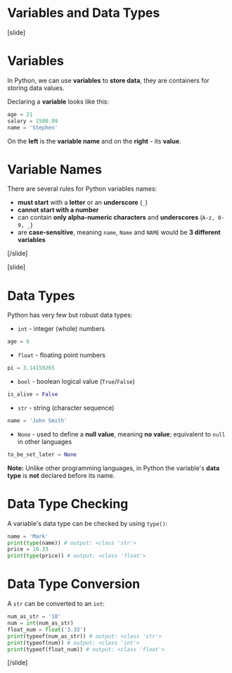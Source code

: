 # Variables and Data Types

[slide]
# Variables
In Python, we can use **variables** to **store data**, they are containers for storing data values.

Declaring a **variable** looks like this:
```python
age = 21
salary = 1500.99
name = 'Stephen'
```
On the **left** is the **variable name** and on the **right** - its **value**.

# Variable Names
There are several rules for Python variables names:
 - **must start** with a **letter** or an **underscore** (`_`)
 - **cannot start with a number**
 - can contain **only alpha-numeric characters** and **underscores** (`A-z, 0-9, _`)
 - are **case-sensitive**, meaning `name`, `Name` and `NAME` would be **3 different variables**

[/slide]

[slide]
# Data Types
Python has very few but robust data types:
 - `int` - integer (whole) numbers
 ```python
 age = 6
 ```
 - `float` - floating point numbers
 ```python
 pi = 3.14159265
 ```
 - `bool` - boolean logical value (`True`/`False`)
 ```python
 is_alive = False
 ```
 - `str` - string (character sequence)
 ```python
 name = 'John Smith'
 ```
 - `None` - used to define a **null value**, meaning **no value**; equivalent to `null` in other languages
 ```python
 to_be_set_later = None
 ```

**Note:** Unlike other programming languages, in Python the variable's **data type** is **not** declared before its name.

# Data Type Checking
A variable's data type can be checked by using `type()`:
```python live
name = 'Mark'
print(type(name)) # output: <class 'str'>
price = 10.33
print(type(price)) # output: <class 'float'>
```

# Data Type Conversion
A `str` can be converted to an `int`:
```python live
num_as_str = '10'
num = int(num_as_str)
float_num = float('3.33')
print(typeof(num_as_str)) # output: <class 'str'>
print(typeof(num)) # output: <class 'int'>
print(typeof(float_num)) # output: <class 'float'>
```

[/slide]
